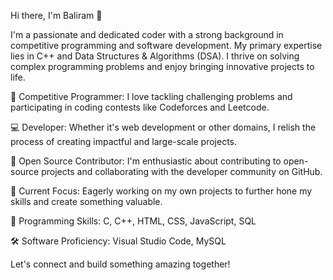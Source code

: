 Hi there, I'm Baliram 👋

I'm a passionate and dedicated coder with a strong background in competitive programming and software development.
My primary expertise lies in C++ and Data Structures & Algorithms (DSA). 
I thrive on solving complex programming problems and enjoy bringing innovative projects to life.

🌟 Competitive Programmer: I love tackling challenging problems and participating in coding contests like Codeforces and Leetcode.

💻 Developer: Whether it's web development or other domains, I relish the process of creating impactful and large-scale projects.

🤝 Open Source Contributor: I'm enthusiastic about contributing to open-source projects and collaborating with the developer community on GitHub.

🚀 Current Focus: Eagerly working on my own projects to further hone my skills and create something valuable.

💼 Programming Skills: C, C++, HTML, CSS, JavaScript, SQL

🛠️ Software Proficiency: Visual Studio Code, MySQL

Let's connect and build something amazing together!
